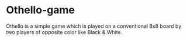 # Othello-game
Othello is a simple game which is played on a conventional 8x8 board by two players of opposite color like Black &amp; White.
